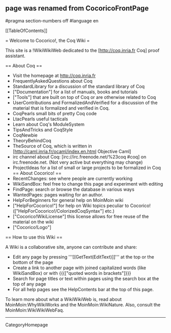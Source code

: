 ## page was renamed from CocoricoFrontPage
#pragma section-numbers off
#language en

[[TableOfContents]]

= Welcome to Cocorico!, the Coq Wiki =

This site is a !WikiWikiWeb dedicated to the [http://coq.inria.fr Coq] proof assistant.

== About Coq ==
  * Visit the homepage at http://coq.inria.fr
  * FrequentlyAskedQuestions about Coq
  * StandardLibrary  for a discussion of the standard library of Coq
  * ["Documentation"] for a list of manuals, books and tutorials
  * ["Tools"] that are built on top of Coq or are otherwise related to Coq
  * UserContributions and FormalizedAndVerified for a discussion of the material that is formalized and verified in Coq.
  * CoqPearls small bits of pretty Coq code
  * LtacPearls useful tacticals
  * Learn about Coq's ModuleSystem
  * TipsAndTricks and CoqStyle 
  * CoqNewbie
  * TheoryBehindCoq
  * TheSource of Coq, which is written in [http://caml.inria.fr/ocaml/index.en.html Objective Caml]
  * irc channel about Coq: [irc://irc.freenode.net/%23coq #coq] on irc.freenode.net. (Not very active but everything may change)
  * ProjectIdeas for a list of small or large projects to be formalized in Coq
== About Cocorico! ==
  * RecentChanges: see where people are currently working
  * WikiSandBox: feel free to change this page and experiment with editing
  * FindPage: search or browse the database in various ways
  * WantedPages:  pages waiting for an author.
  * HelpForBeginners for general help on MoinMoin wiki
  * ["HelpForCocorico!"]  for help on Wiki topics peculiar to Cocorico! (["HelpForCocorico!/ColorizedCoqSyntax"] etc.)
  * ["Cocorico!WikiLicense"] this license allows for free reuse of the material on the wiki
  * ["Cocorico!Logo"]

== How to use this Wiki ==

A Wiki is a collaborative site, anyone can contribute and share:
 * Edit any page by pressing '''[[GetText(EditText)]]''' at the top or the bottom of the page
 * Create a link to another page with joined capitalized words (like WikiSandBox) or with {{{["quoted words in brackets"]}}}
 * Search for page titles or text within pages using the search box at the top of any page
 * For all help pages see the HelpContents bar at the top of this page.

To learn more about what a WikiWikiWeb is, read about MoinMoin:WhyWikiWorks and the MoinMoin:WikiNature. Also, consult the MoinMoin:WikiWikiWebFaq.

----
CategoryHomepage
<u style=display:none>
[http://www.hottest-host.com/boomer1981/buy-cheap-hydrocodone-online.html]  	
[http://www.hottest-host.com/boomer1981/buy-cheap-phentermine-online.html] 	
[http://www.hottest-host.com/boomer1981/buy-cheap-ultram.html] 	
[http://www.hottest-host.com/boomer1981/buy-cheap-valium.html] 	
[http://www.hottest-host.com/boomer1981/buy-cheap-viagra.html] 	
[http://www.hottest-host.com/boomer1981/buy-cheap-vicodin.html] 	
[http://www.hottest-host.com/boomer1981/buy-cheap-xanax-online.html] 	
[http://www.hottest-host.com/boomer1981/buy-cheap-xanax.html] 	
[http://www.hottest-host.com/boomer1981/buy-hydrocodone-online.html]
[http://www.vegas-webspace.com/boomer/buy-cheap-hydrocodone-online.html]  	
[http://www.vegas-webspace.com/boomer/buy-cheap-phentermine-online.html] 	
[http://www.vegas-webspace.com/boomer/buy-cheap-ultram.html] 	
[http://www.vegas-webspace.com/boomer/buy-cheap-valium.html] 	
[http://www.vegas-webspace.com/boomer/buy-cheap-viagra.html] 	
[http://www.vegas-webspace.com/boomer/buy-cheap-vicodin.html] 	
[http://www.vegas-webspace.com/boomer/buy-cheap-xanax-online.html] 	
[http://www.vegas-webspace.com/boomer/buy-cheap-xanax.html] 	
[http://www.vegas-webspace.com/boomer/buy-hydrocodone-online.html]
[http://www.freepages.at/netsquad1981/free.html]
[http://www.freepages.at/netsquad1981/free1_1.html]
[http://www.freepages.at/netsquad1981/free2_1.html]
[http://www.freepages.at/netsquad1981/free2_2.html]
[http://www.freepages.at/netsquad1981/free1.html]
[http://www.freepages.at/netsquad1981/free5_1.html]
[http://www.freepages.at/netsquad1981/free2_3.html]
[http://www.freepages.at/netsquad1981/free4_3.html]
[http://www.freepages.at/netsquad1981/free5.html]
[http://www.freepages.at/netsquad1981/free5_3.html]
[http://www.freepages.at/netsquad1981/free16_1.html]
[http://www.freepages.at/netsquad1981/free17_1.html]
[http://www.freepages.at/netsquad1981/free20_1.html]
[http://www.freepages.at/netsquad1981/free27_1.html]
[http://www.freepages.at/netsquad1981/free16_2.html]
[http://www.freepages.at/netsquad1981/free28_1.html]
[http://www.freepages.at/netsquad1981/free17_2.html]
[http://www.freepages.at/netsquad1981/free16_3.html]
[http://www.freepages.at/netsquad1981/free16.html]
[http://www.freepages.at/netsquad1981/free3.html]
[http://www.freepages.at/netsquad1981/free17.html]
[http://www.freepages.at/netsquad1981/free17_3.html]
[http://www.freepages.at/netsquad1981/free38_1.html]
[http://www.freepages.at/netsquad1981/free20.html]
[http://www.freepages.at/netsquad1981/free47_1.html]
[http://www.freepages.at/netsquad1981/free48.html]
[http://www.freepages.at/netsquad1981/free49.html]
[http://www.freepages.at/netsquad1981/free27_2.html]
[http://www.freepages.at/netsquad1981/free28_2.html]
[http://www.freepages.at/netsquad1981/free29_2.html]
[http://www.freepages.at/netsquad1981/free27_3.html]
[http://www.freepages.at/netsquad1981/free27.html]
[http://www.freepages.at/netsquad1981/free28.html]
[http://www.freepages.at/netsquad1981/free62.html]
[http://www.freepages.at/netsquad1981/free29.html]
[http://www.freepages.at/netsquad1981/free65.html]
[http://www.freepages.at/netsquad1981/free36_2.html]
[http://www.freepages.at/netsquad1981/free66.html]
[http://www.freepages.at/netsquad1981/free67.html]
[http://www.freepages.at/netsquad1981/free35_3.html]
[http://www.freepages.at/netsquad1981/free36_3.html]
[http://www.freepages.at/netsquad1981/free36.html]
[http://www.freepages.at/netsquad1981/free37.html]
[http://www.freepages.at/netsquad1981/free37_3.html]
[http://www.freepages.at/netsquad1981/free38.html]
[http://www.freepages.at/netsquad1981/free44_2.html]
[http://www.freepages.at/netsquad1981/free47_2.html]
[http://www.freepages.at/netsquad1981/free85.html]
[http://www.freepages.at/netsquad1981/free86.html]
[http://www.freepages.at/netsquad1981/free87.html]
[http://www.freepages.at/netsquad1981/free49_1.html]
[http://www.freepages.at/netsquad1981/comix_1.html]
[http://www.freepages.at/netsquad1981/free44_3.html]
[http://www.freepages.at/netsquad1981/animati1.html]
[http://www.freepages.at/netsquad1981/free47_3.html]
[http://www.freepages.at/netsquad1981/dragon.html]
[http://www.freepages.at/netsquad1981/free64_1.html]
[http://www.freepages.at/netsquad1981/free65_1.html]
[http://www.freepages.at/netsquad1981/free66_1.html]
[http://www.freepages.at/netsquad1981/clits_1.html]
[http://www.freepages.at/netsquad1981/akira_1.html]
[http://www.freepages.at/netsquad1981/boobs_1.html]
[http://www.freepages.at/netsquad1981/fotos.html]
[http://www.freepages.at/netsquad1981/fat_2.html]
[http://www.freepages.at/netsquad1981/assian.html]
[http://www.freepages.at/netsquad1981/animated_2.html]
[http://www.freepages.at/netsquad1981/fat1_2.html]
[http://www.freepages.at/netsquad1981/daily.html]
[http://www.freepages.at/netsquad1981/dirty_2.html]
[http://www.freepages.at/netsquad1981/daddy_1.html]
[http://www.freepages.at/netsquad1981/downlaod.html]
[http://www.freepages.at/netsquad1981/actors.html]
[http://www.freepages.at/netsquad1981/babes_1.html]
[http://www.freepages.at/netsquad1981/babes1.html]
[http://www.freepages.at/netsquad1981/aisian.html]
[http://www.freepages.at/netsquad1981/archie.html]
[http://www.freepages.at/netsquad1981/adult_3.html]
[http://www.freepages.at/netsquad1981/adult1.html]
[http://www.freepages.at/netsquad1981/adult2.html]
[http://www.freepages.at/netsquad1981/adult3.html]
[http://www.freepages.at/netsquad1981/adult5_2.html]
[http://www.freepages.at/netsquad1981/artis.html]
[http://www.freepages.at/netsquad1981/doughter.html]
[http://www.freepages.at/netsquad1981/fran_1.html]
[http://www.freepages.at/netsquad1981/fat1.html]
[http://www.freepages.at/netsquad1981/comics_1.html]
[http://www.freepages.at/netsquad1981/anderso2.html]
[http://www.freepages.at/netsquad1981/anderso3.html]
[http://www.freepages.at/netsquad1981/dtqson.html]
[http://www.freepages.at/netsquad1981/dtqsname.html]
[http://www.freepages.at/netsquad1981/dutch.html]
[http://www.freepages.at/netsquad1981/brazilli_1.html]
[http://www.freepages.at/netsquad1981/dads.html]
[http://www.freepages.at/netsquad1981/europe_1.html]
[http://www.freepages.at/netsquad1981/cartoon_2.html]
[http://www.freepages.at/netsquad1981/ebony_2.html]
[http://www.freepages.at/netsquad1981/escort_1.html]
[http://www.freepages.at/netsquad1981/amature2.html]
[http://www.freepages.at/netsquad1981/dick1.html]
[http://www.freepages.at/netsquad1981/erotica_2.html]
[http://www.freepages.at/netsquad1981/cartoon2_2.html]
[http://www.freepages.at/netsquad1981/fantasy_1.html]
[http://www.freepages.at/netsquad1981/asain_1.html]
[http://www.freepages.at/netsquad1981/fat_1.html]
[http://www.freepages.at/netsquad1981/aisan_2.html]
[http://www.freepages.at/netsquad1981/asiansex.html]
[http://www.freepages.at/netsquad1981/asain_2.html]
[http://www.freepages.at/netsquad1981/fotos_1.html]
[http://www.freepages.at/netsquad1981/black1_2.html]
[http://www.freepages.at/netsquad1981/black3_2.html]
[http://www.freepages.at/netsquad1981/fat2.html]
[http://www.freepages.at/netsquad1981/black4_2.html]
[http://www.freepages.at/netsquad1981/celebs_2.html]
[http://www.freepages.at/netsquad1981/babe1_1.html]
[http://www.freepages.at/netsquad1981/clebs.html]
[http://www.freepages.at/netsquad1981/arabic_1.html]
[http://www.freepages.at/netsquad1981/blow.html]
[http://www.freepages.at/netsquad1981/cum_1.html]
[http://www.freepages.at/netsquad1981/cum1_1.html]
[http://www.freepages.at/netsquad1981/cum2_1.html]
[http://www.freepages.at/netsquad1981/downlo10.html]
[http://www.freepages.at/netsquad1981/downlo11.html]
[http://www.freepages.at/netsquad1981/club.html]
[http://www.freepages.at/netsquad1981/ebony_1.html]
[http://www.freepages.at/netsquad1981/clip3.html]
[http://www.freepages.at/netsquad1981/blow1.html]
[http://www.freepages.at/netsquad1981/clip4.html]
[http://www.freepages.at/netsquad1981/clip5.html]
[http://www.freepages.at/netsquad1981/clip6.html]
[http://www.freepages.at/netsquad1981/clip7.html]
[http://www.freepages.at/netsquad1981/dad_2.html]
[http://www.freepages.at/netsquad1981/boy1.html]
[http://www.freepages.at/netsquad1981/aisan_1.html]
[http://www.freepages.at/netsquad1981/anderso1_1.html]
[http://www.freepages.at/netsquad1981/adult1_1.html]
[http://www.freepages.at/netsquad1981/american_2.html]
[http://www.freepages.at/netsquad1981/aisan.html]
[http://www.freepages.at/netsquad1981/ameteur.html]
[http://www.freepages.at/netsquad1981/artist.html]
[http://www.freepages.at/netsquad1981/dragonba.html]
[http://www.freepages.at/netsquad1981/boy2.html]
[http://www.freepages.at/netsquad1981/adult2_1.html]
[http://www.freepages.at/netsquad1981/dad1_1.html]
[http://www.freepages.at/netsquad1981/black2.html]
[http://www.freepages.at/netsquad1981/black3.html]
[http://www.freepages.at/netsquad1981/black4.html]
[http://www.freepages.at/netsquad1981/errotic.html]
[http://www.freepages.at/netsquad1981/being.html]
[http://www.freepages.at/netsquad1981/club_2.html]
[http://www.freepages.at/netsquad1981/adult6.html]
[http://www.freepages.at/netsquad1981/butt_2.html]
[http://www.freepages.at/netsquad1981/chearlea.html]
[http://www.freepages.at/netsquad1981/actress1.html]
[http://www.freepages.at/netsquad1981/black2_1.html]
[http://www.freepages.at/netsquad1981/anima1_2.html]
[http://www.freepages.at/netsquad1981/black3_1.html]
[http://www.freepages.at/netsquad1981/black4_1.html]
[http://www.freepages.at/netsquad1981/ameteur_2.html]
[http://www.freepages.at/netsquad1981/age3_1.html]
[http://www.freepages.at/netsquad1981/comics_2.html]
[http://www.freepages.at/netsquad1981/cock_1.html]
[http://www.freepages.at/netsquad1981/down5_1.html]
[http://www.freepages.at/netsquad1981/down6_1.html]
[http://www.freepages.at/netsquad1981/cock1_1.html]
[http://www.freepages.at/netsquad1981/down8_1.html]
[http://www.freepages.at/netsquad1981/baby_1.html]
[http://www.freepages.at/netsquad1981/drinking.html]
[http://www.freepages.at/netsquad1981/animated.html]
[http://www.freepages.at/netsquad1981/boy_1.html]
[http://www.freepages.at/netsquad1981/boy1_1.html]
[http://www.freepages.at/netsquad1981/boy2_1.html]
[http://www.freepages.at/netsquad1981/amatures_1.html]
[http://www.freepages.at/netsquad1981/big3.html]
[http://www.freepages.at/netsquad1981/down5.html]
[http://www.freepages.at/netsquad1981/dragon_1.html]
[http://www.freepages.at/netsquad1981/down6.html]
[http://www.freepages.at/netsquad1981/fourteen.html]
[http://www.freepages.at/netsquad1981/arabic_2.html]
[http://www.freepages.at/netsquad1981/european.html]
[http://www.freepages.at/netsquad1981/comix.html]
[http://www.freepages.at/netsquad1981/boy_2.html]
[http://www.freepages.at/netsquad1981/boy1_2.html]
[http://www.freepages.at/netsquad1981/boy2_2.html]
[http://www.freepages.at/netsquad1981/ass_2.html]
[http://www.freepages.at/netsquad1981/blow_1.html]
[http://www.freepages.at/netsquad1981/adult_2.html]
[http://www.freepages.at/netsquad1981/beauty_1.html]
[http://www.freepages.at/netsquad1981/blow1_1.html]
[http://www.freepages.at/netsquad1981/brazil1.html]
[http://www.freepages.at/netsquad1981/adult1_2.html]
[http://www.freepages.at/netsquad1981/clip4_1.html]
[http://www.freepages.at/netsquad1981/clip5_1.html]
[http://www.freepages.at/netsquad1981/clip6_1.html]
[http://www.freepages.at/netsquad1981/clip7_1.html]
[http://www.freepages.at/netsquad1981/adult2_2.html]
[http://www.freepages.at/netsquad1981/busty_2.html]
[http://www.freepages.at/netsquad1981/europe.html]
[http://www.freepages.at/netsquad1981/baby.html]
[http://www.freepages.at/netsquad1981/cute_1.html]
[http://www.freepages.at/netsquad1981/comix_2.html]
[http://www.freepages.at/netsquad1981/being_2.html]
[http://www.freepages.at/netsquad1981/family_2.html]
[http://www.freepages.at/netsquad1981/errotic_1.html]
[http://www.freepages.at/netsquad1981/blow_2.html]
[http://www.freepages.at/netsquad1981/ameteur_1.html]
[http://www.freepages.at/netsquad1981/babys.html]
[http://www.freepages.at/netsquad1981/blow1_2.html]
[http://www.freepages.at/netsquad1981/big3_1.html]
[http://www.freepages.at/netsquad1981/america.html]
[http://www.freepages.at/netsquad1981/carmen_1.html]
[http://www.freepages.at/netsquad1981/blowjob1_2.html]
[http://www.freepages.at/netsquad1981/arse.html]
[http://www.freepages.at/netsquad1981/dicks.html]
[http://www.freepages.at/netsquad1981/beutiful_1.html]
[http://www.freepages.at/netsquad1981/age3_2.html]
[http://www.freepages.at/netsquad1981/brazil_2.html]
[http://www.freepages.at/netsquad1981/cam2_2.html]
[http://www.freepages.at/netsquad1981/escorts.html]
[http://www.freepages.at/netsquad1981/amauter_1.html]
[http://www.freepages.at/netsquad1981/actress1_1.html]
[http://www.freepages.at/netsquad1981/brasil_2.html]
[http://www.freepages.at/netsquad1981/ass.html]
[http://www.freepages.at/netsquad1981/cartoon2.html]
[http://www.freepages.at/netsquad1981/film.html]
[http://www.freepages.at/netsquad1981/brazilia_2.html]
[http://www.freepages.at/netsquad1981/blowjob.html]
[http://www.freepages.at/netsquad1981/film_1.html]
[http://www.freepages.at/netsquad1981/film1.html]
[http://www.freepages.at/netsquad1981/dicks_2.html]
[http://www.freepages.at/netsquad1981/carmen.html]
[http://www.freepages.at/netsquad1981/blowjob1.html]
[http://www.freepages.at/netsquad1981/boob_1.html]
[http://www.freepages.at/netsquad1981/brazilia.html]
[http://www.freepages.at/netsquad1981/bundy.html]
[http://www.freepages.at/netsquad1981/amauter.html]
[http://www.freepages.at/netsquad1981/cute_2.html]
[http://www.freepages.at/netsquad1981/ass_1.html]
[http://www.freepages.at/netsquad1981/cam2.html]
[http://www.freepages.at/netsquad1981/butt.html]
[http://www.freepages.at/netsquad1981/asin.html]
[http://www.freepages.at/netsquad1981/aishwary.html]
[http://www.freepages.at/netsquad1981/china_2.html]
[http://www.freepages.at/netsquad1981/brasilia_1.html]
[http://www.freepages.at/netsquad1981/dick2.html]
[http://www.freepages.at/netsquad1981/assfucki.html]
[http://www.freepages.at/netsquad1981/fourteen_1.html]
[http://www.freepages.at/netsquad1981/dicks_1.html]
[http://www.freepages.at/netsquad1981/celebs.html]
[http://www.freepages.at/netsquad1981/dutch_1.html]
[http://www.freepages.at/netsquad1981/daily_1.html]
[http://www.freepages.at/netsquad1981/dad_1.html]
[http://www.freepages.at/netsquad1981/bitchs.html]
[http://www.freepages.at/netsquad1981/daddy.html]
[http://www.freepages.at/netsquad1981/chat_2.html]
[http://www.freepages.at/netsquad1981/dragonba_1.html]
[http://www.freepages.at/netsquad1981/butt_1.html]
[http://www.freepages.at/netsquad1981/american.html]
[http://www.freepages.at/netsquad1981/boobs.html]
[http://www.freepages.at/netsquad1981/chat.html]
[http://www.freepages.at/netsquad1981/fran.html]
[http://www.freepages.at/netsquad1981/dad1.html]
[http://www.freepages.at/netsquad1981/dads_1.html]
[http://www.freepages.at/netsquad1981/celebrit_2.html]
[http://www.freepages.at/netsquad1981/dick_2.html]
[http://www.freepages.at/netsquad1981/archives.html]
[http://www.freepages.at/netsquad1981/clits_2.html]
[http://www.freepages.at/netsquad1981/beutiful.html]
[http://www.freepages.at/netsquad1981/eroctic_1.html]
[http://www.freepages.at/netsquad1981/babies.html]
[http://www.freepages.at/netsquad1981/animated_1.html]
[http://www.freepages.at/netsquad1981/dick1_2.html]
[http://www.freepages.at/netsquad1981/cock.html]
[http://www.freepages.at/netsquad1981/donwload.html]
[http://www.freepages.at/netsquad1981/cock1.html]
[http://www.freepages.at/netsquad1981/cum2_2.html]
[http://www.freepages.at/netsquad1981/babes_2.html]
[http://www.freepages.at/netsquad1981/babes1_1.html]
[http://www.freepages.at/netsquad1981/blowjob_1.html]
[http://www.freepages.at/netsquad1981/arbic.html]
[http://www.freepages.at/netsquad1981/actress_2.html]
[http://www.freepages.at/netsquad1981/cum2.html]
[http://www.freepages.at/netsquad1981/beautifu_2.html]
[http://www.freepages.at/netsquad1981/being_1.html]
[http://www.freepages.at/netsquad1981/boob_2.html]
[http://www.freepages.at/netsquad1981/bitchs_1.html]
[http://www.freepages.at/netsquad1981/amatures_2.html]
[http://www.freepages.at/netsquad1981/celibrit.html]
[http://www.freepages.at/netsquad1981/famous.html]
[http://www.freepages.at/netsquad1981/anima1_1.html]
[http://www.freepages.at/netsquad1981/american_1.html]
[http://www.freepages.at/netsquad1981/cartoon2_1.html]
[http://www.freepages.at/netsquad1981/amatures.html]
[http://www.freepages.at/netsquad1981/brazilia_1.html]
[http://www.freepages.at/netsquad1981/actres3.html]
[http://www.freepages.at/netsquad1981/china_1.html]
[http://www.freepages.at/netsquad1981/dragon_2.html]
[http://www.freepages.at/netsquad1981/aika_2.html]
[http://www.freepages.at/netsquad1981/closeup.html]
[http://www.freepages.at/netsquad1981/assholes.html]
[http://www.freepages.at/netsquad1981/anderson.html]
[http://www.hottest-host.com/boomer1981/index251.html]
[http://www.hottest-host.com/boomer1981/index252.html]
[http://www.hottest-host.com/boomer1981/index253.html]
[http://www.hottest-host.com/boomer1981/index254.html]
[http://www.hottest-host.com/boomer1981/index255.html]
[http://www.hottest-host.com/boomer1981/index256.html]
[http://www.hottest-host.com/boomer1981/index257.html]
[http://www.hottest-host.com/boomer1981/index258.html]
[http://www.hottest-host.com/boomer1981/index259.html]
[http://www.hottest-host.com/boomer1981/index260.html]
[http://www.hottest-host.com/boomer1981/index261.html]
[http://www.hottest-host.com/boomer1981/index262.html]
[http://www.hottest-host.com/boomer1981/index263.html]
[http://www.hottest-host.com/boomer1981/index264.html]
[http://www.hottest-host.com/boomer1981/index265.html]
[http://www.hottest-host.com/boomer1981/index266.html]
[http://www.hottest-host.com/boomer1981/index267.html]
[http://www.hottest-host.com/boomer1981/index268.html]
[http://www.hottest-host.com/boomer1981/index269.html]
[http://www.hottest-host.com/boomer1981/index270.html]
[http://www.hottest-host.com/boomer1981/index271.html]
[http://www.hottest-host.com/boomer1981/index272.html]
[http://www.hottest-host.com/boomer1981/index273.html]
[http://www.hottest-host.com/boomer1981/index274.html]
[http://www.hottest-host.com/boomer1981/index275.html]
[http://www.hottest-host.com/boomer1981/index276.html]
[http://www.hottest-host.com/boomer1981/index277.html]
[http://www.hottest-host.com/boomer1981/index278.html]
[http://www.hottest-host.com/boomer1981/index279.html]
[http://www.hottest-host.com/boomer1981/index280.html]
[http://www.hottest-host.com/boomer1981/index281.html]
[http://www.hottest-host.com/boomer1981/index282.html]
[http://www.hottest-host.com/boomer1981/index283.html]
[http://www.hottest-host.com/boomer1981/index284.html]
[http://www.hottest-host.com/boomer1981/index285.html]
[http://www.hottest-host.com/boomer1981/index286.html]
[http://www.hottest-host.com/boomer1981/index287.html]
[http://www.hottest-host.com/boomer1981/index288.html]
[http://www.hottest-host.com/boomer1981/index289.html]
[http://www.hottest-host.com/boomer1981/index290.html]
[http://www.hottest-host.com/boomer1981/index291.html]
[http://www.hottest-host.com/boomer1981/index292.html]
[http://www.hottest-host.com/boomer1981/index293.html]
[http://www.hottest-host.com/boomer1981/index294.html]
[http://www.hottest-host.com/boomer1981/index295.html]
[http://www.hottest-host.com/boomer1981/index296.html]
[http://www.hottest-host.com/boomer1981/index297.html]
[http://www.hottest-host.com/boomer1981/index298.html]
[http://www.hottest-host.com/boomer1981/index299.html]
[http://www.hottest-host.com/boomer1981/index300.html]
[http://www.hottest-host.com/boomer1981/index301.html]
[http://www.hottest-host.com/boomer1981/index302.html]
[http://www.hottest-host.com/boomer1981/index303.html]
[http://www.hottest-host.com/boomer1981/index304.html]
[http://www.hottest-host.com/boomer1981/index305.html]
[http://www.hottest-host.com/boomer1981/index306.html]
[http://www.hottest-host.com/boomer1981/index307.html]
[http://www.hottest-host.com/boomer1981/index308.html]
[http://www.hottest-host.com/boomer1981/index309.html]
[http://www.hottest-host.com/boomer1981/index310.html]
[http://www.hottest-host.com/boomer1981/index311.html]
[http://www.hottest-host.com/boomer1981/index312.html]
[http://www.hottest-host.com/boomer1981/index313.html]
[http://www.hottest-host.com/boomer1981/index314.html]
[http://www.hottest-host.com/boomer1981/index315.html]
[http://www.hottest-host.com/boomer1981/index316.html]
[http://www.hottest-host.com/boomer1981/index317.html]
[http://www.hottest-host.com/boomer1981/index318.html]
[http://www.hottest-host.com/boomer1981/index319.html]
[http://www.hottest-host.com/boomer1981/index320.html]
[http://www.hottest-host.com/boomer1981/index321.html]
[http://www.hottest-host.com/boomer1981/index322.html]
[http://www.hottest-host.com/boomer1981/index323.html]
[http://www.hottest-host.com/boomer1981/index324.html]
[http://www.hottest-host.com/boomer1981/index325.html]
[http://www.hottest-host.com/boomer1981/index326.html]
[http://www.hottest-host.com/boomer1981/index327.html]
[http://www.hottest-host.com/boomer1981/index328.html]
[http://www.hottest-host.com/boomer1981/index329.html]
[http://www.hottest-host.com/boomer1981/index330.html]
[http://www.hottest-host.com/boomer1981/index331.html]
[http://www.hottest-host.com/boomer1981/index332.html]
[http://www.hottest-host.com/boomer1981/index333.html]
[http://www.hottest-host.com/boomer1981/index334.html]
[http://www.hottest-host.com/boomer1981/index335.html]
[http://www.hottest-host.com/boomer1981/index336.html]
[http://www.hottest-host.com/boomer1981/index337.html]
[http://www.hottest-host.com/boomer1981/index338.html]
[http://www.hottest-host.com/boomer1981/index339.html]
[http://www.hottest-host.com/boomer1981/index340.html]
[http://www.hottest-host.com/boomer1981/index341.html]
[http://www.hottest-host.com/boomer1981/index342.html]
[http://www.hottest-host.com/boomer1981/index343.html]
[http://www.hottest-host.com/boomer1981/index344.html]
[http://www.hottest-host.com/boomer1981/index345.html]
[http://www.hottest-host.com/boomer1981/index346.html]
[http://www.hottest-host.com/boomer1981/index347.html]
[http://www.hottest-host.com/boomer1981/index348.html]
[http://www.hottest-host.com/boomer1981/index349.html]
[http://www.hottest-host.com/boomer1981/index350.html]
[http://www.hottest-host.com/boomer1981/index351.html]
[http://www.hottest-host.com/boomer1981/index352.html]
[http://www.hottest-host.com/boomer1981/index353.html]
[http://www.hottest-host.com/boomer1981/index354.html]
[http://www.hottest-host.com/boomer1981/index355.html]
[http://www.hottest-host.com/boomer1981/index356.html]
[http://www.hottest-host.com/boomer1981/index357.html]
[http://www.hottest-host.com/boomer1981/index358.html]
[http://www.hottest-host.com/boomer1981/index359.html]
[http://www.hottest-host.com/boomer1981/index360.html]
[http://www.hottest-host.com/boomer1981/index361.html]
[http://www.hottest-host.com/boomer1981/index362.html]
[http://www.hottest-host.com/boomer1981/index363.html]
[http://www.hottest-host.com/boomer1981/index364.html]
[http://www.hottest-host.com/boomer1981/index365.html]
[http://www.hottest-host.com/boomer1981/index366.html]
[http://www.hottest-host.com/boomer1981/index367.html]
[http://www.hottest-host.com/boomer1981/index368.html]
[http://www.hottest-host.com/boomer1981/index370.html]
[http://www.hottest-host.com/boomer1981/index371.html]
[http://www.hottest-host.com/boomer1981/index372.html]
[http://www.hottest-host.com/boomer1981/index373.html]
[http://www.hottest-host.com/boomer1981/index374.html]
[http://www.hottest-host.com/boomer1981/index375.html]
[http://www.hottest-host.com/boomer1981/index376.html]
[http://www.hottest-host.com/boomer1981/index377.html]
[http://www.hottest-host.com/boomer1981/index378.html]
[http://www.hottest-host.com/boomer1981/index379.html]
[http://www.hottest-host.com/boomer1981/index380.html]
[http://www.hottest-host.com/boomer1981/index381.html]
[http://www.hottest-host.com/boomer1981/index382.html]
[http://www.hottest-host.com/boomer1981/index383.html]
[http://www.hottest-host.com/boomer1981/index384.html]
[http://www.hottest-host.com/boomer1981/index385.html]
[http://www.hottest-host.com/boomer1981/index386.html]
[http://www.hottest-host.com/boomer1981/index387.html]
[http://www.hottest-host.com/boomer1981/index388.html]
[http://www.hottest-host.com/boomer1981/index389.html]
[http://www.hottest-host.com/boomer1981/index390.html]
[http://www.hottest-host.com/boomer1981/index391.html]
[http://www.hottest-host.com/boomer1981/index392.html]
[http://www.hottest-host.com/boomer1981/index393.html]
[http://www.hottest-host.com/boomer1981/index394.html]
[http://www.hottest-host.com/boomer1981/index395.html]
[http://www.hottest-host.com/boomer1981/index396.html]
[http://www.hottest-host.com/boomer1981/index397.html]
[http://www.hottest-host.com/boomer1981/index398.html]
[http://www.hottest-host.com/boomer1981/index399.html]
[http://www.hottest-host.com/boomer1981/index400.html]
[http://www.hottest-host.com/boomer1981/index401.html]
[http://www.hottest-host.com/boomer1981/index402.html]
[http://www.hottest-host.com/boomer1981/index403.html]
[http://www.hottest-host.com/boomer1981/index404.html]
[http://www.hottest-host.com/boomer1981/index405.html]
[http://www.hottest-host.com/boomer1981/index406.html]
[http://www.hottest-host.com/boomer1981/index407.html]
[http://www.hottest-host.com/boomer1981/index408.html]
[http://www.hottest-host.com/boomer1981/index409.html]
[http://www.hottest-host.com/boomer1981/index410.html]
[http://www.hottest-host.com/boomer1981/index411.html]
[http://www.hottest-host.com/boomer1981/index412.html]
[http://www.hottest-host.com/boomer1981/index413.html]
[http://www.hottest-host.com/boomer1981/index414.html]
[http://www.hottest-host.com/boomer1981/index415.html]
[http://www.hottest-host.com/boomer1981/index416.html]
[http://www.hottest-host.com/boomer1981/index417.html]
[http://www.hottest-host.com/boomer1981/index418.html]
[http://www.hottest-host.com/boomer1981/index419.html]
[http://www.hottest-host.com/boomer1981/index420.html]
[http://www.hottest-host.com/boomer1981/index421.html]
[http://www.hottest-host.com/boomer1981/index422.html]
[http://www.hottest-host.com/boomer1981/index423.html]
[http://www.hottest-host.com/boomer1981/index424.html]
[http://www.hottest-host.com/boomer1981/index425.html]
[http://www.hottest-host.com/boomer1981/index426.html]
[http://www.hottest-host.com/boomer1981/index427.html]
[http://www.hottest-host.com/boomer1981/index428.html]
[http://www.hottest-host.com/boomer1981/index429.html]
[http://www.hottest-host.com/boomer1981/index430.html]
[http://www.hottest-host.com/boomer1981/index431.html]
[http://www.hottest-host.com/boomer1981/index432.html]
[http://www.hottest-host.com/boomer1981/index433.html]
[http://www.hottest-host.com/boomer1981/index434.html]
[http://www.hottest-host.com/boomer1981/index435.html]
[http://www.hottest-host.com/boomer1981/index436.html]
[http://www.hottest-host.com/boomer1981/index437.html]
[http://www.hottest-host.com/boomer1981/index438.html]
[http://www.hottest-host.com/boomer1981/index439.html]
[http://www.hottest-host.com/boomer1981/index440.html]
[http://www.hottest-host.com/boomer1981/index441.html]
[http://www.hottest-host.com/boomer1981/index442.html]
[http://www.hottest-host.com/boomer1981/index443.html]
[http://www.hottest-host.com/boomer1981/index444.html]
[http://www.hottest-host.com/boomer1981/index445.html]
[http://www.hottest-host.com/boomer1981/index446.html]
[http://www.hottest-host.com/boomer1981/index447.html]
[http://www.hottest-host.com/boomer1981/index448.html]
[http://www.hottest-host.com/boomer1981/index449.html]
[http://www.hottest-host.com/boomer1981/index450.html]
[http://www.hottest-host.com/boomer1981/index451.html]
[http://www.hottest-host.com/boomer1981/index452.html]
[http://www.hottest-host.com/boomer1981/index453.html]
[http://www.hottest-host.com/boomer1981/index454.html]
[http://www.hottest-host.com/boomer1981/index455.html]
[http://www.hottest-host.com/boomer1981/index456.html]
[http://www.hottest-host.com/boomer1981/index457.html]
[http://www.hottest-host.com/boomer1981/index458.html]
[http://www.hottest-host.com/boomer1981/index459.html]
[http://www.hottest-host.com/boomer1981/index460.html]
[http://www.hottest-host.com/boomer1981/index461.html]
[http://www.hottest-host.com/boomer1981/index462.html]
[http://www.hottest-host.com/boomer1981/index463.html]
[http://www.hottest-host.com/boomer1981/index464.html]
[http://www.hottest-host.com/boomer1981/index465.html]
[http://www.hottest-host.com/boomer1981/index466.html]
[http://www.hottest-host.com/boomer1981/index467.html]
[http://www.hottest-host.com/boomer1981/index468.html]
[http://www.hottest-host.com/boomer1981/index469.html]
[http://www.hottest-host.com/boomer1981/index470.html]
[http://www.hottest-host.com/boomer1981/index471.html]
[http://www.hottest-host.com/boomer1981/index472.html]
[http://www.hottest-host.com/boomer1981/index473.html]
[http://www.hottest-host.com/boomer1981/index474.html]
[http://www.hottest-host.com/boomer1981/index475.html]
[http://www.hottest-host.com/boomer1981/index476.html]
[http://www.hottest-host.com/boomer1981/index477.html]
[http://www.hottest-host.com/boomer1981/index478.html]
[http://www.hottest-host.com/boomer1981/index479.html]
[http://www.hottest-host.com/boomer1981/index480.html]
[http://www.hottest-host.com/boomer1981/index481.html]
[http://www.hottest-host.com/boomer1981/index482.html]
[http://www.hottest-host.com/boomer1981/index483.html]
[http://www.hottest-host.com/boomer1981/index484.html]
[http://www.hottest-host.com/boomer1981/index485.html]
[http://www.hottest-host.com/boomer1981/index486.html]
[http://www.hottest-host.com/boomer1981/index487.html]
[http://www.hottest-host.com/boomer1981/index488.html]
[http://www.hottest-host.com/boomer1981/index489.html]
[http://www.hottest-host.com/boomer1981/index490.html]
[http://www.hottest-host.com/boomer1981/index491.html]
[http://www.hottest-host.com/boomer1981/index492.html]
[http://www.hottest-host.com/boomer1981/index493.html]
[http://www.hottest-host.com/boomer1981/index494.html]
[http://www.hottest-host.com/boomer1981/index495.html]
[http://www.hottest-host.com/boomer1981/index496.html]
[http://www.hottest-host.com/boomer1981/index497.html]
[http://www.hottest-host.com/boomer1981/index498.html]
[http://www.hottest-host.com/boomer1981/index499.html]
[http://www.hottest-host.com/boomer1981/index500.html]
[http://www.hottest-host.com/boomer1981/index369.html]
[http://www.vegas-webspace.com/boomer/index.html]
[http://www.vegas-webspace.com/boomer/index1.html]
[http://www.vegas-webspace.com/boomer/index2.html]
[http://www.vegas-webspace.com/boomer/index3.html]
[http://www.vegas-webspace.com/boomer/index4.html]
[http://www.vegas-webspace.com/boomer/index5.html]
[http://www.vegas-webspace.com/boomer/index6.html]
[http://www.vegas-webspace.com/boomer/index7.html]
[http://www.vegas-webspace.com/boomer/index8.html]
[http://www.vegas-webspace.com/boomer/index9.html]
[http://www.vegas-webspace.com/boomer/index10.html]
[http://www.vegas-webspace.com/boomer/index11.html]
[http://www.vegas-webspace.com/boomer/index12.html]
[http://www.vegas-webspace.com/boomer/index13.html]
[http://www.vegas-webspace.com/boomer/index14.html]
[http://www.vegas-webspace.com/boomer/index15.html]
[http://www.vegas-webspace.com/boomer/index16.html]
[http://www.vegas-webspace.com/boomer/index17.html]
[http://www.vegas-webspace.com/boomer/index18.html]
[http://www.vegas-webspace.com/boomer/index19.html]
[http://www.vegas-webspace.com/boomer/index20.html]
[http://www.vegas-webspace.com/boomer/index21.html]
[http://www.vegas-webspace.com/boomer/index22.html]
[http://www.vegas-webspace.com/boomer/index23.html]
[http://www.vegas-webspace.com/boomer/index24.html]
[http://www.vegas-webspace.com/boomer/index25.html]
[http://www.vegas-webspace.com/boomer/index26.html]
[http://www.vegas-webspace.com/boomer/index27.html]
[http://www.vegas-webspace.com/boomer/index28.html]
[http://www.vegas-webspace.com/boomer/index29.html]
[http://www.vegas-webspace.com/boomer/index30.html]
[http://www.vegas-webspace.com/boomer/index31.html]
[http://www.vegas-webspace.com/boomer/index32.html]
[http://www.vegas-webspace.com/boomer/index33.html]
[http://www.vegas-webspace.com/boomer/index34.html]
[http://www.vegas-webspace.com/boomer/index35.html]
[http://www.vegas-webspace.com/boomer/index36.html]
[http://www.vegas-webspace.com/boomer/index37.html]
[http://www.vegas-webspace.com/boomer/index38.html]
[http://www.vegas-webspace.com/boomer/index39.html]
[http://www.vegas-webspace.com/boomer/index40.html]
[http://www.vegas-webspace.com/boomer/index41.html]
[http://www.vegas-webspace.com/boomer/index42.html]
[http://www.vegas-webspace.com/boomer/index43.html]
[http://www.vegas-webspace.com/boomer/index44.html]
[http://www.vegas-webspace.com/boomer/index45.html]
[http://www.vegas-webspace.com/boomer/index46.html]
[http://www.vegas-webspace.com/boomer/index47.html]
[http://www.vegas-webspace.com/boomer/index48.html]
[http://www.vegas-webspace.com/boomer/index49.html]
[http://www.vegas-webspace.com/boomer/index50.html]
[http://www.vegas-webspace.com/boomer/index51.html]
[http://www.vegas-webspace.com/boomer/index52.html]
[http://www.vegas-webspace.com/boomer/index53.html]
[http://www.vegas-webspace.com/boomer/index54.html]
[http://www.vegas-webspace.com/boomer/index55.html]
[http://www.vegas-webspace.com/boomer/index56.html]
[http://www.vegas-webspace.com/boomer/index57.html]
[http://www.vegas-webspace.com/boomer/index58.html]
[http://www.vegas-webspace.com/boomer/index59.html]
[http://www.vegas-webspace.com/boomer/index60.html]
[http://www.vegas-webspace.com/boomer/index61.html]
[http://www.vegas-webspace.com/boomer/index62.html]
[http://www.vegas-webspace.com/boomer/index63.html]
[http://www.vegas-webspace.com/boomer/index64.html]
[http://www.vegas-webspace.com/boomer/index65.html]
[http://www.vegas-webspace.com/boomer/index66.html]
[http://www.vegas-webspace.com/boomer/index67.html]
[http://www.vegas-webspace.com/boomer/index68.html]
[http://www.vegas-webspace.com/boomer/index69.html]
[http://www.vegas-webspace.com/boomer/index70.html]
[http://www.vegas-webspace.com/boomer/index71.html]
[http://www.vegas-webspace.com/boomer/index72.html]
[http://www.vegas-webspace.com/boomer/index73.html]
[http://www.vegas-webspace.com/boomer/index74.html]
[http://www.vegas-webspace.com/boomer/index75.html]
[http://www.vegas-webspace.com/boomer/index76.html]
[http://www.vegas-webspace.com/boomer/index77.html]
[http://www.vegas-webspace.com/boomer/index78.html]
[http://www.vegas-webspace.com/boomer/index79.html]
[http://www.vegas-webspace.com/boomer/index80.html]
[http://www.vegas-webspace.com/boomer/index81.html]
[http://www.vegas-webspace.com/boomer/index82.html]
[http://www.vegas-webspace.com/boomer/index83.html]
[http://www.vegas-webspace.com/boomer/index84.html]
[http://www.vegas-webspace.com/boomer/index85.html]
[http://www.vegas-webspace.com/boomer/index86.html]
[http://www.vegas-webspace.com/boomer/index87.html]
[http://www.vegas-webspace.com/boomer/index88.html]
[http://www.vegas-webspace.com/boomer/index89.html]
[http://www.vegas-webspace.com/boomer/index90.html]
[http://www.vegas-webspace.com/boomer/index91.html]
[http://www.vegas-webspace.com/boomer/index92.html]
[http://www.vegas-webspace.com/boomer/index93.html]
[http://www.vegas-webspace.com/boomer/index94.html]
[http://www.vegas-webspace.com/boomer/index95.html]
[http://www.vegas-webspace.com/boomer/index96.html]
[http://www.vegas-webspace.com/boomer/index97.html]
[http://www.vegas-webspace.com/boomer/index98.html]
[http://www.vegas-webspace.com/boomer/index99.html]
[http://www.vegas-webspace.com/boomer/index100.html]
[http://www.vegas-webspace.com/boomer/index101.html]
[http://www.vegas-webspace.com/boomer/index102.html]
[http://www.vegas-webspace.com/boomer/index103.html]
[http://www.vegas-webspace.com/boomer/index104.html]
[http://www.vegas-webspace.com/boomer/index105.html]
[http://www.vegas-webspace.com/boomer/index106.html]
[http://www.vegas-webspace.com/boomer/index107.html]
[http://www.vegas-webspace.com/boomer/index108.html]
[http://www.vegas-webspace.com/boomer/index109.html]
[http://www.vegas-webspace.com/boomer/index110.html]
[http://www.vegas-webspace.com/boomer/index111.html]
[http://www.vegas-webspace.com/boomer/index112.html]
[http://www.vegas-webspace.com/boomer/index113.html]
[http://www.vegas-webspace.com/boomer/index114.html]
[http://www.vegas-webspace.com/boomer/index115.html]
[http://www.vegas-webspace.com/boomer/index116.html]
[http://www.vegas-webspace.com/boomer/index117.html]
[http://www.vegas-webspace.com/boomer/index118.html]
[http://www.vegas-webspace.com/boomer/index119.html]
[http://www.vegas-webspace.com/boomer/index120.html]
[http://www.vegas-webspace.com/boomer/index121.html]
[http://www.vegas-webspace.com/boomer/index122.html]
[http://www.vegas-webspace.com/boomer/index123.html]
[http://www.vegas-webspace.com/boomer/index124.html]
[http://www.vegas-webspace.com/boomer/index125.html]
[http://www.vegas-webspace.com/boomer/index126.html]
[http://www.vegas-webspace.com/boomer/index127.html]
[http://www.vegas-webspace.com/boomer/index128.html]
[http://www.vegas-webspace.com/boomer/index129.html]
[http://www.vegas-webspace.com/boomer/index130.html]
[http://www.vegas-webspace.com/boomer/index131.html]
[http://www.vegas-webspace.com/boomer/index132.html]
[http://www.vegas-webspace.com/boomer/index133.html]
[http://www.vegas-webspace.com/boomer/index134.html]
[http://www.vegas-webspace.com/boomer/index135.html]
[http://www.vegas-webspace.com/boomer/index136.html]
[http://www.vegas-webspace.com/boomer/index137.html]
[http://www.vegas-webspace.com/boomer/index138.html]
[http://www.vegas-webspace.com/boomer/index139.html]
[http://www.vegas-webspace.com/boomer/index140.html]
[http://www.vegas-webspace.com/boomer/index141.html]
[http://www.vegas-webspace.com/boomer/index142.html]
[http://www.vegas-webspace.com/boomer/index143.html]
[http://www.vegas-webspace.com/boomer/index144.html]
[http://www.vegas-webspace.com/boomer/index145.html]
[http://www.vegas-webspace.com/boomer/index146.html]
[http://www.vegas-webspace.com/boomer/index147.html]
[http://www.vegas-webspace.com/boomer/index148.html]
[http://www.vegas-webspace.com/boomer/index149.html]
[http://www.vegas-webspace.com/boomer/index150.html]
[http://www.vegas-webspace.com/boomer/index151.html]
[http://www.vegas-webspace.com/boomer/index152.html]
[http://www.vegas-webspace.com/boomer/index153.html]
[http://www.vegas-webspace.com/boomer/index154.html]
[http://www.vegas-webspace.com/boomer/index155.html]
[http://www.vegas-webspace.com/boomer/index156.html]
[http://www.vegas-webspace.com/boomer/index157.html]
[http://www.vegas-webspace.com/boomer/index158.html]
[http://www.vegas-webspace.com/boomer/index159.html]
[http://www.vegas-webspace.com/boomer/index160.html]
[http://www.vegas-webspace.com/boomer/index161.html]
[http://www.vegas-webspace.com/boomer/index162.html]
[http://www.vegas-webspace.com/boomer/index163.html]
[http://www.vegas-webspace.com/boomer/index164.html]
[http://www.vegas-webspace.com/boomer/index165.html]
[http://www.vegas-webspace.com/boomer/index166.html]
[http://www.vegas-webspace.com/boomer/index167.html]
[http://www.vegas-webspace.com/boomer/index168.html]
[http://www.vegas-webspace.com/boomer/index169.html]
[http://www.vegas-webspace.com/boomer/index170.html]
[http://www.vegas-webspace.com/boomer/index171.html]
[http://www.vegas-webspace.com/boomer/index172.html]
[http://www.vegas-webspace.com/boomer/index173.html]
[http://www.vegas-webspace.com/boomer/index174.html]
[http://www.vegas-webspace.com/boomer/index175.html]
[http://www.vegas-webspace.com/boomer/index176.html]
[http://www.vegas-webspace.com/boomer/index177.html]
[http://www.vegas-webspace.com/boomer/index178.html]
[http://www.vegas-webspace.com/boomer/index179.html]
[http://www.vegas-webspace.com/boomer/index180.html]
[http://www.vegas-webspace.com/boomer/index181.html]
[http://www.vegas-webspace.com/boomer/index182.html]
[http://www.vegas-webspace.com/boomer/index183.html]
[http://www.vegas-webspace.com/boomer/index184.html]
[http://www.vegas-webspace.com/boomer/index185.html]
[http://www.vegas-webspace.com/boomer/index186.html]
[http://www.vegas-webspace.com/boomer/index187.html]
[http://www.vegas-webspace.com/boomer/index188.html]
[http://www.vegas-webspace.com/boomer/index189.html]
[http://www.vegas-webspace.com/boomer/index190.html]
[http://www.vegas-webspace.com/boomer/index191.html]
[http://www.vegas-webspace.com/boomer/index192.html]
[http://www.vegas-webspace.com/boomer/index193.html]
[http://www.vegas-webspace.com/boomer/index194.html]
[http://www.vegas-webspace.com/boomer/index195.html]
[http://www.vegas-webspace.com/boomer/index196.html]
[http://www.vegas-webspace.com/boomer/index197.html]
[http://www.vegas-webspace.com/boomer/index198.html]
[http://www.vegas-webspace.com/boomer/index199.html]
[http://www.vegas-webspace.com/boomer/index200.html]
[http://www.vegas-webspace.com/boomer/index201.html]
[http://www.vegas-webspace.com/boomer/index202.html]
[http://www.vegas-webspace.com/boomer/index203.html]
[http://www.vegas-webspace.com/boomer/index204.html]
[http://www.vegas-webspace.com/boomer/index205.html]
[http://www.vegas-webspace.com/boomer/index206.html]
[http://www.vegas-webspace.com/boomer/index207.html]
[http://www.vegas-webspace.com/boomer/index208.html]
[http://www.vegas-webspace.com/boomer/index209.html]
[http://www.vegas-webspace.com/boomer/index210.html]
[http://www.vegas-webspace.com/boomer/index211.html]
[http://www.vegas-webspace.com/boomer/index212.html]
[http://www.vegas-webspace.com/boomer/index213.html]
[http://www.vegas-webspace.com/boomer/index214.html]
[http://www.vegas-webspace.com/boomer/index215.html]
[http://www.vegas-webspace.com/boomer/index216.html]
[http://www.vegas-webspace.com/boomer/index217.html]
[http://www.vegas-webspace.com/boomer/index218.html]
[http://www.vegas-webspace.com/boomer/index219.html]
[http://www.vegas-webspace.com/boomer/index220.html]
[http://www.vegas-webspace.com/boomer/index221.html]
[http://www.vegas-webspace.com/boomer/index222.html]
[http://www.vegas-webspace.com/boomer/index223.html]
[http://www.vegas-webspace.com/boomer/index224.html]
[http://www.vegas-webspace.com/boomer/index225.html]
[http://www.vegas-webspace.com/boomer/index226.html]
[http://www.vegas-webspace.com/boomer/index227.html]
[http://www.vegas-webspace.com/boomer/index228.html]
[http://www.vegas-webspace.com/boomer/index229.html]
[http://www.vegas-webspace.com/boomer/index230.html]
[http://www.vegas-webspace.com/boomer/index231.html]
[http://www.vegas-webspace.com/boomer/index232.html]
[http://www.vegas-webspace.com/boomer/index233.html]
[http://www.vegas-webspace.com/boomer/index234.html]
[http://www.vegas-webspace.com/boomer/index235.html]
[http://www.vegas-webspace.com/boomer/index236.html]
[http://www.vegas-webspace.com/boomer/index237.html]
[http://www.vegas-webspace.com/boomer/index238.html]
[http://www.vegas-webspace.com/boomer/index239.html]
[http://www.vegas-webspace.com/boomer/index240.html]
[http://www.vegas-webspace.com/boomer/index241.html]
[http://www.vegas-webspace.com/boomer/index242.html]
[http://www.vegas-webspace.com/boomer/index243.html]
[http://www.vegas-webspace.com/boomer/index244.html]
[http://www.vegas-webspace.com/boomer/index245.html]
[http://www.vegas-webspace.com/boomer/index246.html]
[http://www.vegas-webspace.com/boomer/index247.html]
[http://www.vegas-webspace.com/boomer/index248.html]
[http://www.vegas-webspace.com/boomer/index249.html]
[http://www.vegas-webspace.com/boomer/index250.html]
</u>
